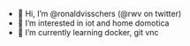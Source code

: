- 👋 Hi, I’m @ronaldvisschers (@rwv on twitter)
- 👀 I’m interested in iot and home domotica
- 🌱 I’m currently learning docker, git vnc

<!---
ronaldvisschers/ronaldvisschers is a ✨ special ✨ repository because its `README.md` (this file) appears on your GitHub profile.
You can click the Preview link to take a look at your changes.
--->
